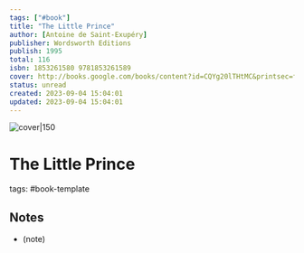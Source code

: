 ```yaml
---
tags: ["#book"]
title: "The Little Prince"
author: [Antoine de Saint-Exupéry]
publisher: Wordsworth Editions
publish: 1995
total: 116
isbn: 1853261580 9781853261589
cover: http://books.google.com/books/content?id=CQYg20lTHtMC&printsec=frontcover&img=1&zoom=1&edge=curl&source=gbs_api
status: unread
created: 2023-09-04 15:04:01
updated: 2023-09-04 15:04:01
---
```


![cover|150](http://books.google.com/books/content?id=CQYg20lTHtMC&printsec=frontcover&img=1&zoom=1&edge=curl&source=gbs_api)

# The Little Prince

tags: #book-template

## Notes

- (note)
